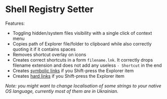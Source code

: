 # Shell Registry Setter

Features:
* Toggling hidden/system files visibility with a single click of context menu
* Copies path of Explorer file/folder to clipboard while also correctly quoting it if it contains spaces
* Removes shortcut overlay on icons
* Creates correct shortcuts in a form `filename.lnk`. It correctly drops filename extension and does not add any useless `- Shortcut` in the end
* Creates [symbolic links](https://docs.microsoft.com/en-us/windows/win32/fileio/symbolic-links) if you Shift-press the Explorer item
* Creates [hard links](https://docs.microsoft.com/en-us/windows/win32/fileio/hard-links-and-junctions) if you Shift-press the Explorer item

_Note: you might want to change localisation of some strings to your native OS language, currently most of them are in Ukrainian._
